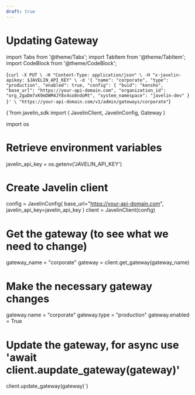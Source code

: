 ```yaml
---
draft: true
---
```


# Updating Gateway
import Tabs from '@theme/Tabs';
import TabItem from '@theme/TabItem';
import CodeBlock from '@theme/CodeBlock';

<Tabs>
<TabItem value="shell" label="Using the API:">

<CodeBlock
  language="python">
  {`
curl -X PUT \
-H "Content-Type: application/json" \
-H "x-javelin-apikey: $JAVELIN_API_KEY" \
-d '{
        "name": "corporate",
        "type": "production",
        "enabled": true,
        "config": {
            "buid": "kensho",
            "base_url": "https://your-api-domain.com",
            "organization_id": "org_2gaDm7xK9mDWM4JY8x4so8ndoMt",
            "system_namespace": "javelin-dev"
        }
}' \
"https://your-api-domain.com/v1/admin/gateways/corporate"
`}
</CodeBlock>

</TabItem>

<TabItem value="py" label="In Python:">

<CodeBlock
  language="python">
  {`from javelin_sdk import (
    JavelinClient,
    JavelinConfig,
    Gateway
)

import os

# Retrieve environment variables
javelin_api_key = os.getenv('JAVELIN_API_KEY')

# Create Javelin client
config = JavelinConfig(
    base_url="https://your-api-domain.com",
    javelin_api_key=javelin_api_key
)
client = JavelinClient(config)

# Get the gateway (to see what we need to change)
gateway_name = "corporate"
gateway = client.get_gateway(gateway_name)

# Make the necessary gateway changes
gateway.name = "corporate"
gateway.type = "production"
gateway.enabled = True

# Update the gateway, for async use 'await client.aupdate_gateway(gateway)'
client.update_gateway(gateway)`}
</CodeBlock>


</TabItem>

</Tabs>

